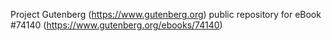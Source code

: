 Project Gutenberg (https://www.gutenberg.org) public repository for eBook #74140 (https://www.gutenberg.org/ebooks/74140)
